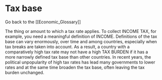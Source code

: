 # Tax base

Go back to the [[Economic_Glossary]]


The thing or amount to which a tax rate applies. To collect INCOME TAX, for example, you need a meaningful definition of INCOME. Definitions of the tax base can vary enormously, over time and among countries, especially when tax breaks are taken into account. As a result, a country with a comparatively high tax rate may not have a high TAX BURDEN if it has a more narrowly defined tax base than other countries. In recent years, the political unpopularity of high tax rates has lead many governments to lower rates and at the same time broaden the tax base, often leaving the tax burden unchanged.

